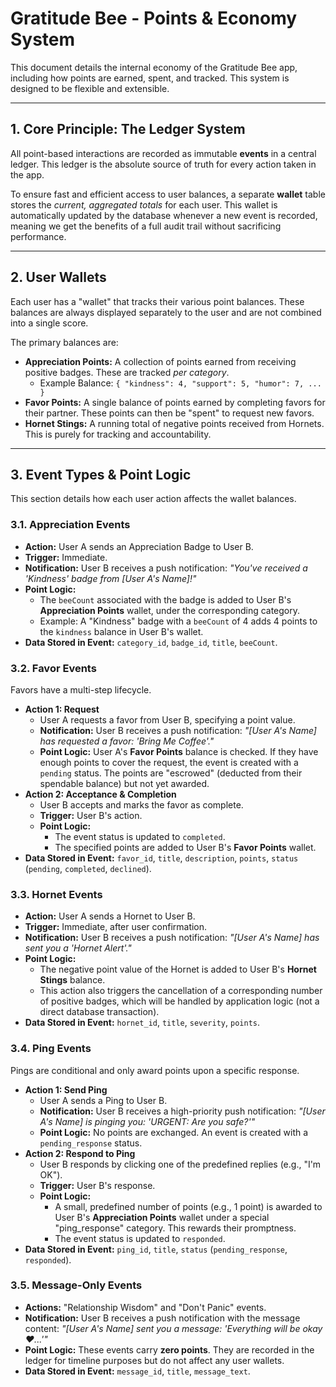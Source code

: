 # Gratitude Bee - Points & Economy System

This document details the internal economy of the Gratitude Bee app, including how points are earned, spent, and tracked. This system is designed to be flexible and extensible.

---

## 1. Core Principle: The Ledger System

All point-based interactions are recorded as immutable **events** in a central ledger. This ledger is the absolute source of truth for every action taken in the app.

To ensure fast and efficient access to user balances, a separate **wallet** table stores the *current, aggregated totals* for each user. This wallet is automatically updated by the database whenever a new event is recorded, meaning we get the benefits of a full audit trail without sacrificing performance.

---

## 2. User Wallets

Each user has a "wallet" that tracks their various point balances. These balances are always displayed separately to the user and are not combined into a single score.

The primary balances are:

*   **Appreciation Points:** A collection of points earned from receiving positive badges. These are tracked *per category*.
    *   Example Balance: `{ "kindness": 4, "support": 5, "humor": 7, ... }`
*   **Favor Points:** A single balance of points earned by completing favors for their partner. These points can then be "spent" to request new favors.
*   **Hornet Stings:** A running total of negative points received from Hornets. This is purely for tracking and accountability.

---

## 3. Event Types & Point Logic

This section details how each user action affects the wallet balances.

### 3.1. Appreciation Events
*   **Action:** User A sends an Appreciation Badge to User B.
*   **Trigger:** Immediate.
*   **Notification:** User B receives a push notification: *"You've received a 'Kindness' badge from [User A's Name]!"*
*   **Point Logic:**
    *   The `beeCount` associated with the badge is added to User B's **Appreciation Points** wallet, under the corresponding category.
    *   Example: A "Kindness" badge with a `beeCount` of 4 adds 4 points to the `kindness` balance in User B's wallet.
*   **Data Stored in Event:** `category_id`, `badge_id`, `title`, `beeCount`.

### 3.2. Favor Events
Favors have a multi-step lifecycle.

*   **Action 1: Request**
    *   User A requests a favor from User B, specifying a point value.
    *   **Notification:** User B receives a push notification: *"[User A's Name] has requested a favor: 'Bring Me Coffee'."*
    *   **Point Logic:** User A's **Favor Points** balance is checked. If they have enough points to cover the request, the event is created with a `pending` status. The points are "escrowed" (deducted from their spendable balance) but not yet awarded.
*   **Action 2: Acceptance & Completion**
    *   User B accepts and marks the favor as complete.
    *   **Trigger:** User B's action.
    *   **Point Logic:**
        *   The event status is updated to `completed`.
        *   The specified points are added to User B's **Favor Points** wallet.
*   **Data Stored in Event:** `favor_id`, `title`, `description`, `points`, `status` (`pending`, `completed`, `declined`).

### 3.3. Hornet Events
*   **Action:** User A sends a Hornet to User B.
*   **Trigger:** Immediate, after user confirmation.
*   **Notification:** User B receives a push notification: *"[User A's Name] has sent you a 'Hornet Alert'."*
*   **Point Logic:**
    *   The negative point value of the Hornet is added to User B's **Hornet Stings** balance.
    *   This action also triggers the cancellation of a corresponding number of positive badges, which will be handled by application logic (not a direct database transaction).
*   **Data Stored in Event:** `hornet_id`, `title`, `severity`, `points`.

### 3.4. Ping Events
Pings are conditional and only award points upon a specific response.

*   **Action 1: Send Ping**
    *   User A sends a Ping to User B.
    *   **Notification:** User B receives a high-priority push notification: *"[User A's Name] is pinging you: 'URGENT: Are you safe?'"*
    *   **Point Logic:** No points are exchanged. An event is created with a `pending_response` status.
*   **Action 2: Respond to Ping**
    *   User B responds by clicking one of the predefined replies (e.g., "I'm OK").
    *   **Trigger:** User B's response.
    *   **Point Logic:**
        *   A small, predefined number of points (e.g., 1 point) is awarded to User B's **Appreciation Points** wallet under a special "ping_response" category. This rewards their promptness.
        *   The event status is updated to `responded`.
*   **Data Stored in Event:** `ping_id`, `title`, `status` (`pending_response`, `responded`).

### 3.5. Message-Only Events
*   **Actions:** "Relationship Wisdom" and "Don't Panic" events.
*   **Notification:** User B receives a push notification with the message content: *"[User A's Name] sent you a message: 'Everything will be okay ❤️...'"*
*   **Point Logic:** These events carry **zero points**. They are recorded in the ledger for timeline purposes but do not affect any user wallets.
*   **Data Stored in Event:** `message_id`, `title`, `message_text`. 